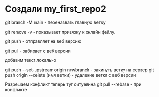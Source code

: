 ﻿# Создали  my_first_repo2


git branch -M main - переназвать главную ветку

git remove -v - показывает привязку к онлайн файлу.

git push - отправляет на веб версию 

git pull - забирает с веб версии 

добавим текст локально 

git push --set-upstream origin newbranch - закинуть ветку на сервер
git push origin --delete (имя ветки) - удаление ветки с веб версии

Разрешаем конфликт 
теперь тут ситуевина
git pull --rebase - при конфликте
 
